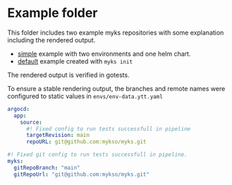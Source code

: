 # Example folder

This folder includes two example myks repositories with some explanation including the rendered output.

- [simple](simple/readme.md) example with two environments and one helm chart.
- [default](default/readme.md) example created with `myks init`

The rendered output is verified in gotests.

To ensure a stable rendering output, the branches and remote names were configured to static values in `envs/env-data.ytt.yaml`

```yaml
argocd:
  app:
    source:
      #! Fixed config to run tests successfull in pipeline
      targetRevision: main
      repoURL: git@github.com:mykso/myks.git

#! Fixed git config to run tests successfull in pipeline.
myks:
  gitRepoBranch: "main"
  gitRepoUrl: "git@github.com:mykso/myks.git"
```